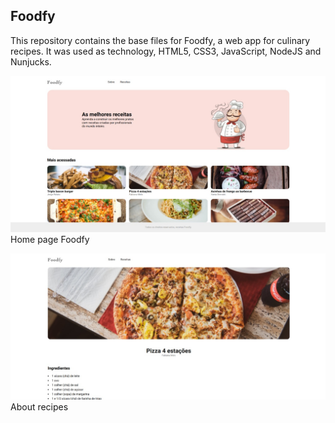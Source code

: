 ## Foodfy ##

This repository contains the base files for Foodfy, a web app for culinary recipes. It was used as technology, HTML5, CSS3, JavaScript, NodeJS and Nunjucks.

![alt text](https://raw.githubusercontent.com/aleucilima/foodfy/master/public/assets/foodfy.jpeg)
Home page Foodfy

![alt text](https://raw.githubusercontent.com/aleucilima/foodfy/master/public/assets/foodfy-page2.jpeg)
About recipes

